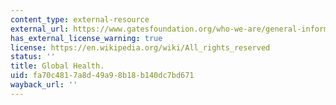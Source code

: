 ```yaml
---
content_type: external-resource
external_url: https://www.gatesfoundation.org/who-we-are/general-information/leadership/global-health
has_external_license_warning: true
license: https://en.wikipedia.org/wiki/All_rights_reserved
status: ''
title: Global Health.
uid: fa70c481-7a8d-49a9-8b18-b140dc7bd671
wayback_url: ''
---
```

